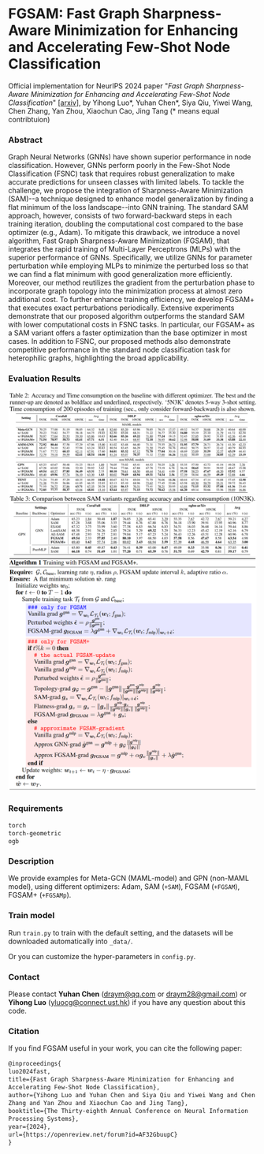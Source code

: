 # FGSAM: Fast Graph Sharpness-Aware Minimization for Enhancing and Accelerating Few-Shot Node Classification

Official implementation for NeurIPS 2024 paper "*Fast Graph Sharpness-Aware Minimization for Enhancing and Accelerating Few-Shot Node Classification*" [[arxiv]](https://arxiv.org/abs/2410.16845), by Yihong Luo*, Yuhan Chen*, Siya Qiu, Yiwei Wang, Chen Zhang, Yan Zhou, Xiaochun Cao, Jing Tang (* means equal contribtuion)

### Abstract
Graph Neural Networks (GNNs) have shown superior performance in node classification. However, GNNs perform poorly in the Few-Shot Node Classification (FSNC) task that requires robust generalization to make accurate predictions for unseen classes with limited labels. To tackle the challenge, we propose the integration of Sharpness-Aware Minimization (SAM)--a technique designed to enhance model generalization by finding a flat minimum of the loss landscape--into GNN training. The standard SAM approach, however, consists of two forward-backward steps in each training iteration, doubling the computational cost compared to the base optimizer (e.g., Adam). To mitigate this drawback, we introduce a novel algorithm, Fast Graph Sharpness-Aware Minimization (FGSAM), that integrates the rapid training of Multi-Layer Perceptrons (MLPs) with the superior performance of GNNs. Specifically, we utilize GNNs for parameter perturbation while employing MLPs to minimize the perturbed loss so that we can find a flat minimum with good generalization more efficiently. Moreover, our method reutilizes the gradient from the perturbation phase to incorporate graph topology into the minimization process at almost zero additional cost. To further enhance training efficiency, we develop FGSAM+ that executes exact perturbations periodically. Extensive experiments demonstrate that our proposed algorithm outperforms the standard SAM with lower computational costs in FSNC tasks. In particular, our FGSAM+ as a SAM variant offers a faster optimization than the base optimizer in most cases. In addition to FSNC, our proposed methods also demonstrate competitive performance in the standard node classification task for heterophilic graphs, highlighting the broad applicability. 

### Evaluation Results

![Result1](_img/result1.png)
![Result2](_img/result2.png)
![Algorithm](_img/algorithm.png)

### Requirements

```
torch
torch-geometric
ogb
```

### Description
We provide examples for Meta-GCN (MAML-model) and GPN (non-MAML model), using different optimizers: Adam, SAM (`+SAM`), FGSAM (`+FGSAM`), FGSAM+ (`+FGSAMp`).

### Train model
Run `train.py` to train with the default setting, and the datasets will be downloaded automatically into `_data/`.

Or you can customize the hyper-parameters in `config.py`.

### Contact
Please contact **Yuhan Chen** (draym@qq.com or draym28@gmail.com) or **Yihong Luo** (yluocg@connect.ust.hk) if you have any question about this code.

### Citation
If you find FGSAM useful in your work, you can cite the following paper:
```
@inproceedings{
luo2024fast,
title={Fast Graph Sharpness-Aware Minimization for Enhancing and Accelerating Few-Shot Node Classification},
author={Yihong Luo and Yuhan Chen and Siya Qiu and Yiwei Wang and Chen Zhang and Yan Zhou and Xiaochun Cao and Jing Tang},
booktitle={The Thirty-eighth Annual Conference on Neural Information Processing Systems},
year={2024},
url={https://openreview.net/forum?id=AF32GbuupC}
}
```
